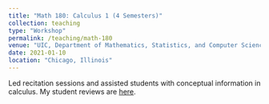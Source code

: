 ```yaml
---
title: "Math 180: Calculus 1 (4 Semesters)"
collection: teaching
type: "Workshop"
permalink: /teaching/math-180
venue: "UIC, Department of Mathematics, Statistics, and Computer Science (MSCS)"
date: 2021-01-10
location: "Chicago, Illinois"
---
```


Led recitation sessions and assisted students with conceptual information in calculus. My student reviews are [here](http://homepages.math.uic.edu/~mkehoe5/teaching.html).